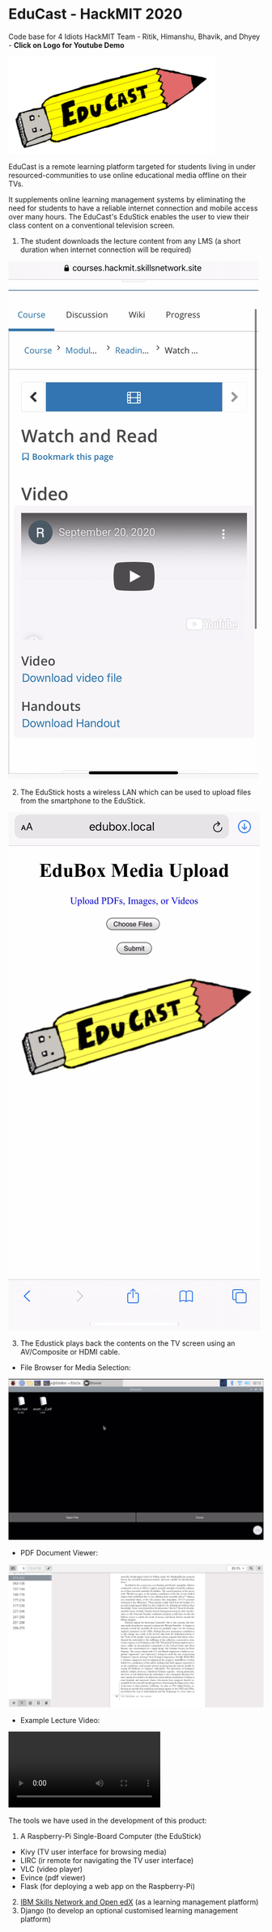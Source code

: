 # EduCast - HackMIT 2020
Code base for 4 Idiots HackMIT Team - Ritik, Himanshu, Bhavik, and Dhyey - **Click on Logo for Youtube Demo**

[![EduCast Logo](/EduBox/flaskApp/static/EduCastLogo.png)](https://youtu.be/0qiRfVlCKN8)

EduCast is a remote learning platform targeted for students living in under resourced-communities to use online educational media offline on their TVs.

It supplements online learning management systems by eliminating the need for students to have a reliable internet connection and mobile access over many hours. The EduCast's EduStick enables the user to view their class content on a conventional television screen.

1. The student downloads the lecture content from any LMS (a short duration when internet connection will be required)

![IBM EdX Classroom using Skills Network Portal](/img/IBM-edXclassroom.jpeg)

2. The EduStick hosts a wireless LAN which can be used to upload files from the smartphone to the EduStick.

![Flask App for Uploading Files to EduStick](/img/EduBoxFileUpload.jpeg)

3. The Edustick plays back the contents on the TV screen using an AV/Composite or HDMI cable.

  * File Browser for Media Selection:
  
  ![Kivy File Browser](/img/KivyFileBrowser.jpg)
  
  * PDF Document Viewer:
  
  ![Evince PDF](/img/EvincePDF.jpg)
  
  * Example Lecture Video:
  
  ![Example Lecture](/img/Example\Lecture\Video.mp4)

The tools we have used in the development of this product:

1. A Raspberry-Pi Single-Board Computer (the EduStick)
  * Kivy (TV user interface for browsing media)
  * LIRC (ir remote for navigating the TV user interface)
  * VLC (video player)
  * Evince (pdf viewer)
  * Flask (for deploying a web app on the Raspberry-Pi)
2. [IBM Skills Network and Open edX](https://hackmit.skillsnetwork.site/home/) (as a learning management platform)
3. Django (to develop an optional customised learning management platform)
